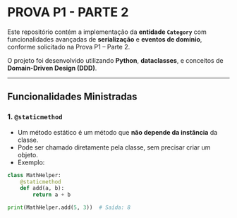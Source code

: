# PROVA P1 - PARTE 2

Este repositório contém a implementação da **entidade `Category`** com funcionalidades avançadas de **serialização** e **eventos de domínio**, conforme solicitado na Prova P1 – Parte 2.

O projeto foi desenvolvido utilizando **Python**, **dataclasses**, e conceitos de **Domain-Driven Design (DDD)**.

---

## Funcionalidades Ministradas

### 1. `@staticmethod`
- Um método estático é um método que **não depende da instância** da classe.
- Pode ser chamado diretamente pela classe, sem precisar criar um objeto.
- Exemplo:

```python
class MathHelper:
    @staticmethod
    def add(a, b):
        return a + b

print(MathHelper.add(5, 3))  # Saída: 8

